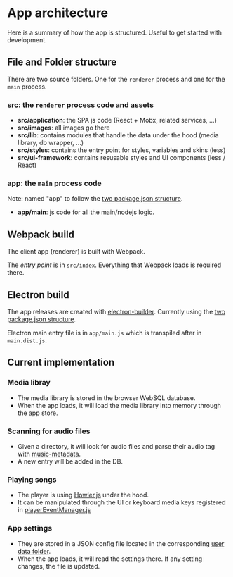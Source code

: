 # App architecture

Here is a summary of how the app is structured.
Useful to get started with development.

## File and Folder structure

There are two source folders. One for the `renderer` process and one for the `main` process.

### __src__: the `renderer` process code and assets

* __src/application__: the SPA js code (React + Mobx, related services, ...)
* __src/images__: all images go there
* __src/lib__: contains modules that handle the data under the hood (media library, db wrapper, ...)
* __src/styles__: contains the entry point for styles, variables and skins (less)
* __src/ui-framework__: contains resusable styles and UI components (less / React)

### __app__: the `main` process code
Note: named "app" to follow the [two package.json structure](https://github.com/electron-userland/electron-builder/wiki/Two-package.json-Structure).

* __app/main__: js code for all the main/nodejs logic.

## Webpack build

The client app (renderer) is built with Webpack.

The _entry point_ is in `src/index`.
Everything that Webpack loads is required there.

## Electron build

The app releases are created with [electron-builder](https://github.com/electron-userland/electron-builder).
Currently using the [two package.json structure](https://github.com/electron-userland/electron-builder/wiki/Two-package.json-Structure).

Electron main entry file is in `app/main.js` which is transpiled after in `main.dist.js`.

## Current implementation

### Media libray

- The media library is stored in the browser WebSQL database.
- When the app loads, it will load the media library into memory through the app store.

### Scanning for audio files

- Given a directory, it will look for audio files and parse their audio tag with [music-metadata](https://github.com/Borewit/music-metadata).
- A new entry will be added in the DB.

### Playing songs

- The player is using [Howler.js](https://howlerjs.com/) under the hood.
- It can be manipulated through the UI or keyboard media keys registered in [playerEventManager.js](https://github.com/AoDev/kaiku-music-player/blob/master/app/main/playerEventManager.js)

### App settings

- They are stored in a JSON config file located in the corresponding [user data folder](https://github.com/AoDev/kaiku-music-player/blob/master/app/main/configService/configService.js).
- When the app loads, it will read the settings there. If any setting changes, the file is updated.
